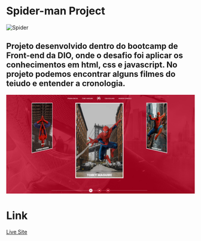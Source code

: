 # Spider-man Project
![Spider](https://media0.giphy.com/media/v1.Y2lkPTc5MGI3NjExaXFoZmg2Ym1jbHJicWlhZWM0cG8xZ2l4aG9pbnk2cGMwanczYnBteSZlcD12MV9pbnRlcm5hbF9naWZfYnlfaWQmY3Q9Zw/BWD3CtcudWL28/giphy.gif)

## Projeto desenvolvido dentro do bootcamp de Front-end da DIO, onde o desafio foi aplicar os conhecimentos em html, css e javascript. No projeto podemos encontrar alguns filmes do teiudo e entender a cronologia.
![Screenshot](./assets/screenshot.png)

# Link
[Live Site](https://media0.giphy.com/media/v1.Y2lkPTc5MGI3NjExaXFoZmg2Ym1jbHJicWlhZWM0cG8xZ2l4aG9pbnk2cGMwanczYnBteSZlcD12MV9pbnRlcm5hbF9naWZfYnlfaWQmY3Q9Zw/BWD3CtcudWL28/giphy.gif)
